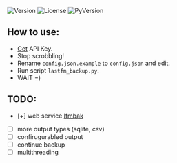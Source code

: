 ![Version](https://img.shields.io/pypi/v/lastfm-backup.svg?style=flat-square)
![License](https://img.shields.io/pypi/l/lastfm-backup.svg?style=flat-square)
![PyVersion](https://img.shields.io/pypi/pyversions/lastfm-backup.svg?style=flat-square)

**How to use:**
--------------
* [Get](http://www.last.fm/api/account/create) API Key.
* Stop scrobbling!
* Rename `config.json.example` to `config.json` and edit.
* Run script `lastfm_backup.py`.
* WAIT =)

**TODO:**
--------
- [+] web service [lfmbak](https://github.com/iiiypuk/lfmbak)
- [ ] more output types (sqlite, csv)
- [ ] confirugurabled output
- [ ] continue backup
- [ ] multithreading
